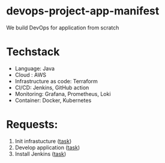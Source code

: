 # devops-project-app-manifest
We build DevOps for application from scratch
# Techstack
- Language: Java
- Cloud : AWS
- Infrastructure as code: Terraform
- CI/CD: Jenkins, GitHub action
- Monitoring: Grafana, Prometheus, Loki
- Container: Docker, Kubernetes

# Requests:

1. Init infrastucture ([task](https://github.com/devops-project-app/devops-project-app-manifest/issues/1))
2. Develop application ([task](https://github.com/devops-project-app/devops-project-app-manifest/issues/5))
3. Install Jenkins ([task](https://github.com/devops-project-app/devops-project-app-manifest/issues/3))
